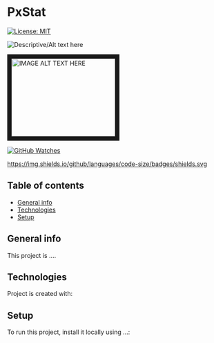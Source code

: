 # PxStat

[![License: MIT](https://img.shields.io/badge/License-MIT-yellow.svg)](https://opensource.org/licenses/MIT)


![Descriptive/Alt text here](https://cdn.glitch.com/worldscollide2.jpg)


<a href="http://www.youtube.com/watch?feature=player_embedded&v=YOUTUBE_VIDEO_ID_HERE
" target="_blank"><img src="http://img.youtube.com/vi/YOUTUBE_VIDEO_ID_HERE/0.jpg" 
alt="IMAGE ALT TEXT HERE" width="240" height="180" border="10" /></a>


[![GitHub Watches](https://img.shields.io/github/watchers/goncaloperes/Project-CodeIgniter-CMS.svg?style=social&label=Watch&maxAge=2592000)](https://github.com/goncaloperes/Project-CodeIgniter-CMS/watchers)

https://img.shields.io/github/languages/code-size/badges/shields.svg

## Table of contents
* [General info](#general-info)
* [Technologies](#technologies)
* [Setup](#setup)

## General info
This project is ....
	
## Technologies
Project is created with:

	
## Setup
To run this project, install it locally using ...:

```

```
